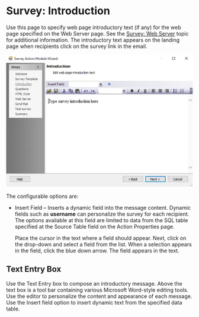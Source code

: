 # Survey: Introduction

Use this page to specify web page introductory text (if any) for the web page specified on the Web Server page. See the [Survey: Web Server](webserver.md) topic for additional information. The introductory text appears on the landing page when recipients click on the survey link in the email.

![Survey Action Module Wizard Introduction Page](../../../../../../static/img/product_docs/accessanalyzer/enterpriseauditor/admin/action/survey/introduction.webp)

The configurable options are:

- Insert Field – Inserts a dynamic field into the message content. Dynamic fields such as __username__ can personalize the survey for each recipient. The options available at this field are limited to data from the SQL table specified at the Source Table field on the Action Properties page.

  Place the cursor in the text where a field should appear. Next, click on the drop-down and select a field from the list. When a selection appears in the field, click the blue down arrow. The field appears in the text.

## Text Entry Box

Use the Text Entry box to compose an introductory message. Above the text box is a tool bar containing various Microsoft Word-style editing tools. Use the editor to personalize the content and appearance of each message. Use the Insert field option to insert dynamic text from the specified data table.
